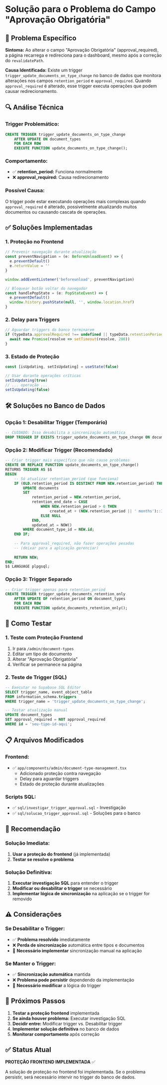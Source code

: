 # Solução para o Problema do Campo "Aprovação Obrigatória"

## 🐛 Problema Específico

**Sintoma:** Ao alterar o campo "Aprovação Obrigatória" (approval_required), a página recarrega e redireciona para o dashboard, mesmo após a correção do `revalidatePath`.

**Causa Identificada:** Existe um trigger `trigger_update_documents_on_type_change` no banco de dados que monitora alterações nos campos `retention_period` e `approval_required`. Quando `approval_required` é alterado, esse trigger executa operações que podem causar redirecionamento.

## 🔍 Análise Técnica

### Trigger Problemático:
```sql
CREATE TRIGGER trigger_update_documents_on_type_change
    AFTER UPDATE ON document_types
    FOR EACH ROW
    EXECUTE FUNCTION update_documents_on_type_change();
```

### Comportamento:
- ✅ **retention_period:** Funciona normalmente
- ❌ **approval_required:** Causa redirecionamento

### Possível Causa:
O trigger pode estar executando operações mais complexas quando `approval_required` é alterado, possivelmente atualizando muitos documentos ou causando cascata de operações.

## ✅ Soluções Implementadas

### 1. **Proteção no Frontend**
```typescript
// Prevenir navegação durante atualização
const preventNavigation = (e: BeforeUnloadEvent) => {
  e.preventDefault()
  e.returnValue = ''
}

window.addEventListener('beforeunload', preventNavigation)

// Bloquear botão voltar do navegador
const handlePopState = (e: PopStateEvent) => {
  e.preventDefault()
  window.history.pushState(null, '', window.location.href)
}
```

### 2. **Delay para Triggers**
```typescript
// Aguardar triggers do banco terminarem
if (typeData.approvalRequired !== undefined || typeData.retentionPeriod !== undefined) {
  await new Promise(resolve => setTimeout(resolve, 200))
}
```

### 3. **Estado de Proteção**
```typescript
const [isUpdating, setIsUpdating] = useState(false)

// Usar durante operações críticas
setIsUpdating(true)
// ... operação ...
setIsUpdating(false)
```

## 🛠️ Soluções no Banco de Dados

### Opção 1: Desabilitar Trigger (Temporário)
```sql
-- CUIDADO: Isso desabilita a sincronização automática
DROP TRIGGER IF EXISTS trigger_update_documents_on_type_change ON document_types;
```

### Opção 2: Modificar Trigger (Recomendado)
```sql
-- Criar trigger mais específico que não cause problemas
CREATE OR REPLACE FUNCTION update_documents_on_type_change()
RETURNS TRIGGER AS $$
BEGIN
    -- Só atualizar retention_period (que funciona)
    IF (OLD.retention_period IS DISTINCT FROM NEW.retention_period) THEN
        UPDATE documents 
        SET 
            retention_period = NEW.retention_period,
            retention_end_date = CASE 
                WHEN NEW.retention_period > 0 THEN 
                    created_at + (NEW.retention_period || ' months')::INTERVAL
                ELSE NULL 
            END,
            updated_at = NOW()
        WHERE document_type_id = NEW.id;
    END IF;
    
    -- Para approval_required, não fazer operações pesadas
    -- (deixar para a aplicação gerenciar)
    
    RETURN NEW;
END;
$$ LANGUAGE plpgsql;
```

### Opção 3: Trigger Separado
```sql
-- Criar trigger apenas para retention_period
CREATE TRIGGER trigger_update_documents_retention_only
    AFTER UPDATE OF retention_period ON document_types
    FOR EACH ROW
    EXECUTE FUNCTION update_documents_retention_only();
```

## 🧪 Como Testar

### 1. **Teste com Proteção Frontend**
1. Ir para `/admin/document-types`
2. Editar um tipo de documento
3. Alterar "Aprovação Obrigatória"
4. Verificar se permanece na página

### 2. **Teste de Trigger (SQL)**
```sql
-- Executar no Supabase SQL Editor
SELECT trigger_name, event_object_table 
FROM information_schema.triggers 
WHERE trigger_name = 'trigger_update_documents_on_type_change';

-- Testar atualização manual
UPDATE document_types 
SET approval_required = NOT approval_required 
WHERE id = 'seu-tipo-id-aqui';
```

## 📋 Arquivos Modificados

### Frontend:
- ✅ `app/components/admin/document-type-management.tsx`
  - Adicionado proteção contra navegação
  - Delay para aguardar triggers
  - Estado de proteção durante atualizações

### Scripts SQL:
- ✅ `sql/investigar_trigger_approval.sql` - Investigação
- ✅ `sql/solucao_trigger_approval.sql` - Soluções para o banco

## 🎯 Recomendação

### Solução Imediata:
1. **Usar a proteção do frontend** (já implementada)
2. **Testar se resolve o problema**

### Solução Definitiva:
1. **Executar investigação SQL** para entender o trigger
2. **Modificar ou desabilitar o trigger** se necessário
3. **Implementar lógica de sincronização** na aplicação se o trigger for removido

## ⚠️ Considerações

### Se Desabilitar o Trigger:
- ✅ **Problema resolvido** imediatamente
- ❌ **Perda de sincronização** automática entre tipos e documentos
- 🔄 **Necessário implementar** sincronização manual na aplicação

### Se Manter o Trigger:
- ✅ **Sincronização automática** mantida
- ❌ **Problema pode persistir** dependendo da implementação
- 🔄 **Necessário modificar** a lógica do trigger

## 🚀 Próximos Passos

1. **Testar a proteção frontend** implementada
2. **Se ainda houver problema:** Executar investigação SQL
3. **Decidir entre:** Modificar trigger vs. Desabilitar trigger
4. **Implementar solução definitiva** no banco de dados
5. **Monitorar comportamento** após correção

## ✅ Status Atual

**PROTEÇÃO FRONTEND IMPLEMENTADA** ✅

A solução de proteção no frontend foi implementada. Se o problema persistir, será necessário intervir no trigger do banco de dados.